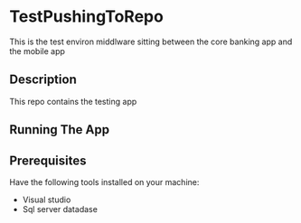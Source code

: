 # TestPushingToRepo
This is the test environ middlware sitting between the core banking app and the mobile app 
## Description
This repo contains the testing app

## Running The App
## Prerequisites
Have the following tools installed on your machine:
- Visual studio
- Sql server datadase


